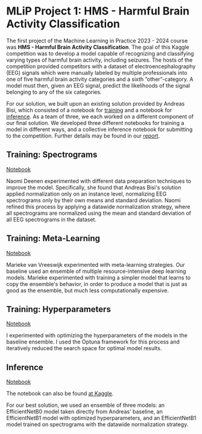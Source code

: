 # MLiP Project 1: HMS - Harmful Brain Activity Classification

The first project of the Machine Learning in Practice 2023 - 2024 course was **HMS - Harmful Brain Activity Classification**.
The goal of this Kaggle competition was to develop a model capable of recognizing and classifying varying types of harmful brain activity, including seizures.
The hosts of the competition provided competitors with a dataset of electroencephalography (EEG) signals which were manually labeled by multiple professionals into one of five harmful brain activity categories and a sixth ”other”-category. 
A model must then, given an EEG signal, predict the likelihoods of the signal belonging to any of the six categories.

For our solution, we built upon an existing solution provided by Andreas Bisi, which consisted of a notebook for [training](https://www.kaggle.com/code/andreasbis/hms-train-efficientnetb1) and a notebook for [inference](https://www.kaggle.com/code/andreasbis/hms-inference-lb-0-41).
As a team of three, we each worked on a different component of our final solution. 
We developed three different notebooks for training a model in different ways, and a collective inference notebook for submitting to the competition.
Further details may be found in our [report](/project_1/report.pdf).

## Training: Spectrograms
[Notebook](/project_1/code/train_spectrograms.ipynb)

Naomi Deenen experimented with different data preparation techniques to improve the model.
Specifically, she found that Andreas Bisi's solution applied normalization only on an instance level, normalizing EEG spectrograms only by their own means and standard deviation.
Naomi refined this process by applying a datawide normalization strategy, where all spectrograms are normalized using the mean and standard deviation of all EEG spectrograms in the dataset.

## Training: Meta-Learning
[Notebook](/project_1/code/train_meta_learning.ipynb)

Marieke van Vreeswijk experimented with meta-learning strategies.
Our baseline used an ensemble of multiple resource-intensive deep learning models.
Marieke experimented with training a simpler model that learns to copy the ensemble's behavior, in order to produce a model that is just as good as the ensemble, but much less computationally expensive.

## Training: Hyperparameters
[Notebook](/project_1/code/train_hyperparameters.ipynb)

I experimented with optimizing the hyperparameters of the models in the baseline ensemble.
I used the Optuna framework for this process and iteratively reduced the search space for optimal model results.

## Inference
[Notebook](/project_1/code/inference.ipynb)

The notebook can also be found [at Kaggle](https://www.kaggle.com/code/naomideenen/inference/notebook).

For our best solution, we used an ensemble of three models: an EfficientNetB0 model taken directly from Andreas' baseline, an EfficientNetB1 model with optimized hyperparameters, and an EfficientNetB1 model trained on spectrograms with the datawide normalization strategy.